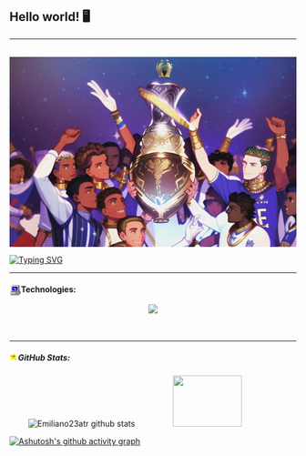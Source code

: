 ## Hello world! 🖥

<hr>

<br>

<img align="center" src="Assets/img.png">

<br>

[![Typing SVG](https://readme-typing-svg.herokuapp.com/?color=4242e2&size=35&center=true&vCenter=true&width=1000&lines=HELLO,+MY+NAME+is+Emiliano;I'm+19+years+old;Be+Welcome!+:%29)](https://git.io/typing-svg)

<hr>

#### Technologies: <img src="Assets/com.gif" width="20px" align="left">

<p align="center" >
  <a href="https://skillicons.dev">
    <img src="https://skillicons.dev/icons?i=git,cs,html,css" width="150px" />
  </a>
</p>

<br>

<hr>

##### GitHub Stats: <img src="Assets/sta.gif" width="15px" align="left">

<div align="center">  
  <img  width="49%" height="90px" src="https://github-readme-stats.vercel.app/api?username=Emiliano23atr&show_icons=true&count_private=true&hide_border=true&title_color=F4E7B2&icon_color=553D95&text_color=CEEAED&bg_color=3D2652" alt="Emiliano23atr github stats" /> 
  <img width="49%" height="90px" src="https://github-readme-stats.vercel.app/api/top-langs/?username=Emiliano23atr&layout=compact&hide_border=true&title_color=F4E7B2&text_color=CEEAED&bg_color=3D2652" />
</div>

[![Ashutosh's github activity graph](https://github-readme-activity-graph.cyclic.app/graph?username=Emiliano23atr&bg_color=3D2652&color=F4E7B2&line=2857a4&point=874df5&area=true&hide_border=true)](https://github.com/ashutosh00710/github-readme-activity-graph)
